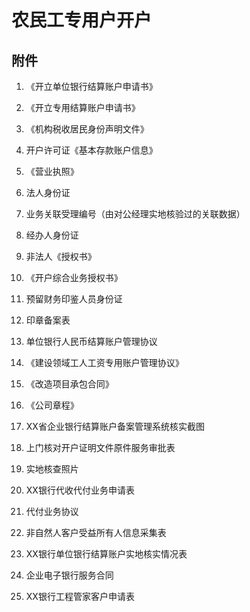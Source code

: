 # 农民工专用户开户

## 附件

1. 《开立单位银行结算账户申请书》

2. 《开立专用结算账户申请书》

3. 《机构税收居民身份声明文件》

4. 开户许可证《基本存款账户信息》

5. 《营业执照》

6. 法人身份证

7. 业务关联受理编号（由对公经理实地核验过的关联数据）

7. 经办人身份证

8. 非法人《授权书》

9. 《开户综合业务授权书》

10. 预留财务印鉴人员身份证

11. 印章备案表

12. 单位银行人民币结算账户管理协议

13. 《建设领域工人工资专用账户管理协议》

14. 《改造项目承包合同》

15. 《公司章程》

16. XX省企业银行结算账户备案管理系统核实截图

17. 上门核对开户证明文件原件服务审批表

18. 实地核查照片

19. XX银行代收代付业务申请表

20. 代付业务协议

21. 非自然人客户受益所有人信息采集表

22. XX银行单位银行结算账户实地核实情况表

23. 企业电子银行服务合同

24. XX银行工程管家客户申请表
